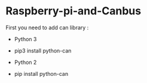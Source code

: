 # Raspberry-pi-and-Canbus
First you need to add can library :
* Python 3
- pip3 install python-can
* Python 2
- pip install python-can
